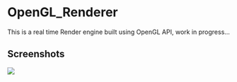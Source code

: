 # OpenGL_Renderer
This is a real time Render engine built using OpenGL API, work in progress...

## Screenshots
<image src="./Screenshot.png">

